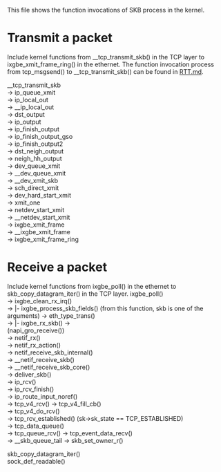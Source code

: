 This file shows the function invocations of SKB process in the kernel.
# Transmit a packet
Include kernel functions from __tcp_transmit_skb() in the TCP layer to ixgbe_xmit_frame_ring() in the ethernet.
The function invocation process from tcp_msgsend() to __tcp_transmit_skb() can be found in [RTT.md](https://github.com/alvenwong/docs/blob/master/RTT.md). <p>
__tcp_transmit_skb <br>
-> ip_queue_xmit <br>
-> ip_local_out <br>
-> __ip_local_out <br>
-> dst_output <br>
-> ip_output <br>
-> ip_finish_output <br>
-> ip_finish_output_gso <br>
-> ip_finish_output2 <br>
-> dst_neigh_output <br>
-> neigh_hh_output <br>
-> dev_queue_xmit <br>
-> __dev_queue_xmit <br>
-> __dev_xmit_skb <br>
-> sch_direct_xmit <br>
-> dev_hard_start_xmit <br>
-> xmit_one <br>
-> netdev_start_xmit <br>
-> __netdev_start_xmit <br>
-> ixgbe_xmit_frame <br>
-> __ixgbe_xmit_frame <br>
-> ixgbe_xmit_frame_ring <br>

# Receive a packet
Include kernel functions from ixgbe_poll() in the ethernet to skb_copy_datagram_iter() in the TCP layer.
ixgbe_poll() <br>
-> ixgbe_clean_rx_irq() <br>
-> |- ixgbe_process_skb_fields() (from this function, skb is one of the arguments) -> eth_type_trans() <br>
-> |- ixgbe_rx_skb() -> <br>
(napi_gro_receive()) <br>
-> netif_rx() <br>
-> netif_rx_action() <br>
-> netif_receive_skb_internal() <br>
->  __netif_receive_skb() <br>
->  __netif_receive_skb_core() <br>
-> deliver_skb() <br>
-> ip_rcv() <br>
-> ip_rcv_finish() <br>
-> ip_route_input_noref() <br>
-> tcp_v4_rcv() -> tcp_v4_fill_cb() <br>
-> tcp_v4_do_rcv() <br>
-> tcp_rcv_established() (sk->sk_state == TCP_ESTABLISHED) <br>
-> tcp_data_queue() <br>
-> tcp_queue_rcv() -> tcp_event_data_recv() <br>
-> __skb_queue_tail -> skb_set_owner_r() <br>

skb_copy_datagram_iter() <br>
sock_def_readable() <br>
